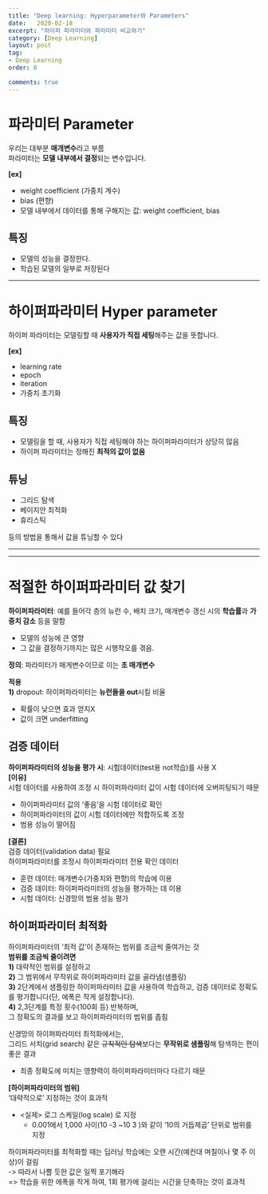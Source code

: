 ```yaml
---
title: "Deep learning: Hyperparameter와 Parameters"
date:   2020-02-18
excerpt: "하이퍼 파라미터와 파라미터 비교하기"
category: [Deep Learning]
layout: post
tag:
- Deep Learning
order: 0

comments: true
---
```




# 파라미터 Parameter
우리는 대부분 **매개변수**라고 부름     
파라미터는 **모델 내부에서 결정**되는 변수입니다.     
 
**[ex]**     
* weight coefficient (가중치 계수)   
* bias (편향)      
* 모델 내부에서 데이터를 통해 구해지는 값: weight coefficient, bias   

## 특징
* 모델의 성능을 결정한다.    
* 학습된 모델의 일부로 저장된다    


---

# 하이퍼파라미터 Hyper parameter
하이퍼 파라미터는 모델링할 때 **사용자가 직접 세팅**해주는 값을 뜻합니다.   

**[ex]**      
* learning rate   
* epoch   
* iteration   
* 가중치 초기화   


## 특징
* 모델링을 할 때, 사용자가 직접 세팅해야 하는 하이퍼파라미터가 상당히 많음        
* 하이퍼 파라미터는 정해진 **최적의 값이 없음**            



## 튜닝
* 그리드 탐색   
* 베이지안 최적화    
* 휴리스틱    

등의 방법을 통해서 값을 튜닝할 수 있다


------
-----


# 적절한 하이퍼파라미터 값 찾기
**하이퍼파라미터**: 예를 들어각 층의 뉴런 수, 배치 크기, 매개변수 갱신 시의 **학습률**과 **가중치 감소** 등을 말함     
* 모델의 성능에 큰 영향     
* 그 값을 결정하기까지는 많은 시행착오를 겪음.       
  
**정의**: 파라미터가 매게변수이므로 이는 **초 매개변수**   

**적용**    
**1)** dropout: 하이퍼파라미터는 **뉴런들을 out**시킬 비율
* 확률이 낮으면 효과 얻지X     
* 값이 크면 underfitting     


## 검증 데이터
**하이퍼파라미터의 성능을 평가 시**: 시험데이터(test용 not학습)를 사용 X          
**[이유]**     
시험 데이터를 사용하여 조정 시 하이퍼파라미터 값이 시험 데이터에 오버피팅되기 때문           
* 하이퍼파라미터 값의 ‘좋음’을 시험 데이터로 확인      
* 하이퍼파라미터의 값이 시험 데이터에만 적합하도록 조정      
* 범용 성능이 떨어짐      

**[결론]**     
검증 데이터(validation data) 필요     
하이퍼파라미터를 조정시 하이퍼파라미터 전용 확인 데이터    
* 훈련 데이터: 매개변수(가중치와 편향)의 학습에 이용      
* 검증 데이터: 하이퍼파라미터의 성능을 평가하는 데 이용    
* 시험 데이터: 신경망의 범용 성능 평가      

## 하이퍼파라미터 최적화
하이퍼파라미터의 ‘최적 값’이 존재하는 범위를 조금씩 줄여가는 것      
**범위를 조금씩 줄이려면**     
**1)** 대략적인 범위를 설정하고    
**2)** 그 범위에서 무작위로 하이퍼파라미터 값을 골라냄(샘플링)      
**3)** 2단계에서 샘플링한 하이퍼파라미터 값을 사용하여 학습하고, 검증 데이터로 정확도를 평가합니다(단, 에폭은 작게 설정합니다).      
**4)** 2,3단계를 특정 횟수(100회 등) 반복하며,     
그 정확도의 결과를 보고 하이퍼파라미터의 범위를 좁힘         

신경망의 하이퍼파라미터 최적화에서는,    
그리드 서치(grid search) 같은 ~~규칙적인 탐색~~보다는 **무작위로 샘플링**해 탐색하는 편이 좋은 결과       
* 최종 정확도에 미치는 영향력이 하이퍼파라미터마다 다르기 때문        

**[하이퍼파라미터의 범위]**     
‘대략적으로’ 지정하는 것이 효과적      
* <실제> 로그 스케일(log scale) 로 지정       
   * 0.001에서 1,000 사이(10 -3 ~10 3 )와 같이 ‘10의 거듭제곱’ 단위로 범위를 지정    

하이퍼파라미터를 최적화할 때는 딥러닝 학습에는 오랜 시간(예컨대 며칠이나 몇 주 이상)이 걸림    
-> 따라서 나쁠 듯한 값은 일찍 포기해라      
=> 학습을 위한 에폭을 작게 하여, 1회 평가에 걸리는 시간을 단축하는 것이 효과적      











































